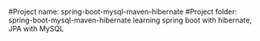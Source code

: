 #Project name:  spring-boot-mysql-maven-hibernate
#Project folder:  spring-boot-mysql-maven-hibernate
learning spring boot with hibernate, JPA with MySQL


